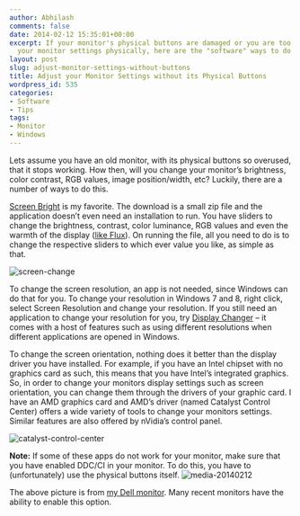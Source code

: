 ```yaml
---
author: Abhilash
comments: false
date: 2014-02-12 15:35:01+00:00
excerpt: If your monitor's physical buttons are damaged or you are too lazy to change
  your monitor settings physically, here are the "software" ways to do it
layout: post
slug: adjust-monitor-settings-without-buttons
title: Adjust your Monitor Settings without its Physical Buttons
wordpress_id: 535
categories:
- Software
- Tips
tags:
- Monitor
- Windows
---
```


Lets assume you have an old monitor, with its physical buttons so overused, that it stops working. How then, will you change your monitor’s brightness, color contrast, RGB values, image position/width, etc? Luckily, there are a number of ways to do this.

[Screen Bright](http://screenwhite.com/screenbright/) is my favorite. The download is a small zip file and the application doesn’t even need an installation to run. You have sliders to change the brightness, contrast, color luminance, RGB values and even the warmth of the display ([like Flux](http://www.techcovered.org/341/best-way-to-use-computer-without-eye-strain)). On running the file, all you need to do is to change the respective sliders to which ever value you like, as simple as that.

![screen-change](https://techcovered.github.io/images/screen-change.png)

To change the screen resolution, an app is not needed, since Windows can do that for you. To change your resolution in Windows 7 and 8, right click, select Screen Resolution and change your resolution. If you still need an application to change your resolution for you, try [Display Changer](http://www.softpedia.com/get/System/OS-Enhancements/Resolution-Changer.shtml) – it comes with a host of features such as using different resolutions when different applications are opened in Windows.

To change the screen orientation, nothing does it better than the display driver you have installed. For example, if you have an Intel chipset with no graphics card as such, this means that you have Intel’s integrated graphics. So, in order to change your monitors display settings such as screen orientation, you can change them through the drivers of your graphic card. I have an AMD graphics card and AMD’s driver (named Catalyst Control Center) offers a wide variety of tools to change your monitors settings. Similar features are also offered by nVidia’s control panel.

![catalyst-control-center](https://techcovered.github.io/images/catalyst-control-center.png)

**Note:** If some of these apps do not work for your monitor, make sure that you have enabled DDC/CI in your monitor. To do this, you have to (unfortunately) use the physical buttons itself. ![media-20140212](https://techcovered.github.io/images/media-20140212.jpg)

The above picture is from [my Dell monitor](http://www.techcovered.org/setup). Many recent monitors have the ability to enable this option.
